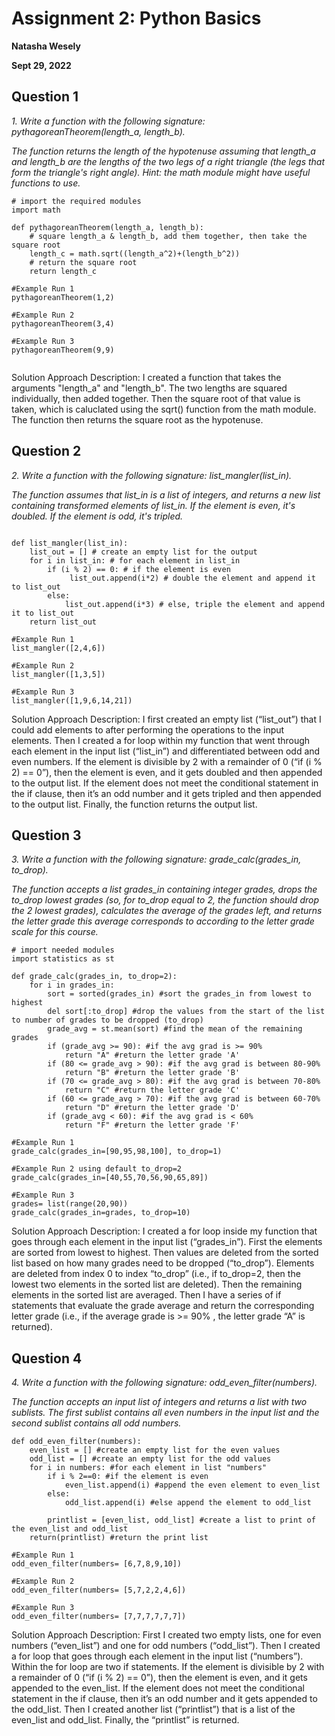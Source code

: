 # Assignment 2: Python Basics

**Natasha Wesely**

**Sept 29, 2022**

## Question 1

*1. Write a function with the following signature: pythagoreanTheorem(length_a, length_b).*

*The function returns the length of the hypotenuse assuming that length_a and length_b are the lengths of the two legs of a right triangle (the legs that form the triangle's right angle). Hint: the math module might have useful functions to use.*

```
# import the required modules
import math

def pythagoreanTheorem(length_a, length_b):
    # square length_a & length_b, add them together, then take the square root
    length_c = math.sqrt((length_a^2)+(length_b^2)) 
    # return the square root
    return length_c 

#Example Run 1
pythagoreanTheorem(1,2)

#Example Run 2
pythagoreanTheorem(3,4)

#Example Run 3
pythagoreanTheorem(9,9)


```

Solution Approach Description: I created a function that takes the arguments "length_a" and "length_b". The two lengths are squared individually, then added together. Then the square root of that value is taken, which is caluclated using the sqrt() function from the math module. The function then returns the square root as the hypotenuse.

## Question 2

*2. Write a function with the following signature: list_mangler(list_in).*

*The function assumes that list_in is a list of integers, and returns a new list containing transformed elements of list_in. If the element is even, it's doubled. If the element is odd, it's tripled.*

```

def list_mangler(list_in):
    list_out = [] # create an empty list for the output
    for i in list_in: # for each element in list_in
        if (i % 2) == 0: # if the element is even
             list_out.append(i*2) # double the element and append it to list_out
        else:
            list_out.append(i*3) # else, triple the element and append it to list_out
    return list_out 

#Example Run 1
list_mangler([2,4,6]) 

#Example Run 2
list_mangler([1,3,5])

#Example Run 3
list_mangler([1,9,6,14,21])

```

Solution Approach Description: I first created an empty list (“list_out”) that I could add elements to after performing the operations to the input elements. Then I created a for loop within my function that went through each element in the input list (“list_in”) and differentiated between odd and even numbers. If the element is divisible by 2 with a remainder of 0 (“if (i % 2) == 0”), then the element is even, and it gets doubled and then appended to the output list. If the element does not meet the conditional statement in the if clause, then it’s an odd number and it gets tripled and then appended to the output list. Finally, the function returns the output list.


## Question 3

*3. Write a function with the following signature: grade_calc(grades_in, to_drop).*

*The function accepts a list grades_in containing integer grades, drops the to_drop lowest grades (so, for to_drop equal to 2, the function should drop the 2 lowest grades), calculates the average of the grades left, and returns the letter grade this average corresponds to according to the letter grade scale for this course.*

```
# import needed modules
import statistics as st

def grade_calc(grades_in, to_drop=2):
    for i in grades_in:
        sort = sorted(grades_in) #sort the grades_in from lowest to highest
        del sort[:to_drop] #drop the values from the start of the list to number of grades to be dropped (to_drop)
        grade_avg = st.mean(sort) #find the mean of the remaining grades
        if (grade_avg >= 90): #if the avg grad is >= 90%
            return "A" #return the letter grade 'A'
        if (80 <= grade_avg > 90): #if the avg grad is between 80-90%
            return "B" #return the letter grade 'B'
        if (70 <= grade_avg > 80): #if the avg grad is between 70-80%
            return "C" #return the letter grade 'C'
        if (60 <= grade_avg > 70): #if the avg grad is between 60-70%
            return "D" #return the letter grade 'D'
        if (grade_avg < 60): #if the avg grad is < 60%
            return "F" #return the letter grade 'F'

#Example Run 1
grade_calc(grades_in=[90,95,98,100], to_drop=1)

#Example Run 2 using default to_drop=2
grade_calc(grades_in=[40,55,70,56,90,65,89])

#Example Run 3
grades= list(range(20,90))
grade_calc(grades_in=grades, to_drop=10)

```

Solution Approach Description: I created a for loop inside my function that goes through each element in the input list (“grades_in”). First the elements are sorted from lowest to highest. Then values are deleted from the sorted list based on how many grades need to be dropped (“to_drop”). Elements are deleted from index 0 to index “to_drop” (i.e., if to_drop=2, then the lowest two elements in the sorted list are deleted). Then the remaining elements in the sorted list are averaged. Then I have a series of if statements that evaluate the grade average and return the corresponding letter grade (i.e., if the average grade is >= 90% , the letter grade “A” is returned).

## Question 4

*4. Write a function with the following signature: odd_even_filter(numbers).*

*The function accepts an input list of integers and returns a list with two sublists. The first sublist contains all even numbers in the input list and the second sublist contains all odd numbers.*

```
def odd_even_filter(numbers):
    even_list = [] #create an empty list for the even values
    odd_list = [] #create an empty list for the odd values
    for i in numbers: #for each element in list "numbers"
        if i % 2==0: #if the element is even
            even_list.append(i) #append the even element to even_list
        else:
            odd_list.append(i) #else append the element to odd_list
                
        printlist = [even_list, odd_list] #create a list to print of the even_list and odd_list
    return(printlist) #return the print list

#Example Run 1
odd_even_filter(numbers= [6,7,8,9,10])

#Example Run 2
odd_even_filter(numbers= [5,7,2,2,4,6])

#Example Run 3
odd_even_filter(numbers= [7,7,7,7,7,7])

```

Solution Approach Description: First I created two empty lists, one for even numbers (“even_list”) and one for odd numbers (“odd_list”). Then I created a for loop that goes through each element in the input list (“numbers”). Within the for loop are two if statements. If the element is divisible by 2 with a remainder of 0 (“if (i % 2) == 0”), then the element is even, and it gets appended to the even_list. If the element does not meet the conditional statement in the if clause, then it’s an odd number and it gets appended to the odd_list. Then I created another list (“printlist”) that is a list of the even_list and odd_list. Finally, the “printlist” is returned.
